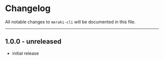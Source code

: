 # Changelog

All notable changes to `meraki-cli` will be documented in this file.

---

## 1.0.0 - unreleased

- initial release
